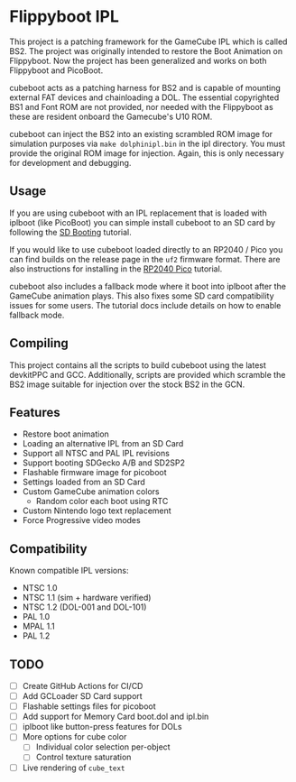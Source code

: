 # Flippyboot IPL

This project is a patching framework for the GameCube IPL which is called BS2.
The project was originally intended to restore the Boot Animation on Flippyboot.
Now the project has been generalized and works on both Flippyboot and PicoBoot.

cubeboot acts as a patching harness for BS2 and is capable of mounting external
FAT devices and chainloading a DOL. The essential copyrighted BS1 and Font ROM 
are not provided, nor needed with the Flippyboot as these are resident onboard 
the Gamecube's U10 ROM.

cubeboot can inject the BS2 into an existing scrambled ROM image for simulation
purposes via `make dolphinipl.bin` in the ipl directory. You must provide the
original ROM image for injection. Again, this is only necessary for development
 and debugging.

## Usage

If you are using cubeboot with an IPL replacement that is loaded with iplboot
(like PicoBoot) you can simple install cubeboot to an SD card by following the
[SD Booting](./docs/SD_Boot.md) tutorial.

If you would like to use cubeboot loaded directly to an RP2040 / Pico you can find 
builds on the release page in the `uf2` firmware format. There are also instructions
for installing in the [RP2040 Pico](./docs/RP2040_Boot.md) tutorial.

cubeboot also includes a fallback mode where it boot into iplboot after the GameCube
animation plays. This also fixes some SD card compatibility issues for some users.
The tutorial docs include details on how to enable fallback mode.

## Compiling

This project contains all the scripts to build cubeboot using the latest 
devkitPPC and GCC.  Additionally, scripts are provided which scramble the BS2
image suitable for injection over the stock BS2 in the GCN.

## Features
- Restore boot animation
- Loading an alternative IPL from an SD Card
- Support all NTSC and PAL IPL revisions
- Support booting SDGecko A/B and SD2SP2
- Flashable firmware image for picoboot
- Settings loaded from an SD Card
- Custom GameCube animation colors
  - Random color each boot using RTC
- Custom Nintendo logo text replacement
- Force Progressive video modes

## Compatibility

Known compatible IPL versions:
- NTSC 1.0
- NTSC 1.1 (sim + hardware verified)
- NTSC 1.2 (DOL-001 and DOL-101)
- PAL 1.0
- MPAL 1.1
- PAL 1.2

## TODO
- [ ] Create GitHub Actions for CI/CD
- [ ] Add GCLoader SD Card support
- [ ] Flashable settings files for picoboot
- [ ] Add support for Memory Card boot.dol and ipl.bin
- [ ] iplboot like button-press features for DOLs
- [ ] More options for cube color
  - [ ] Individual color selection per-object
  - [ ] Control texture saturation
- [ ] Live rendering of `cube_text`
